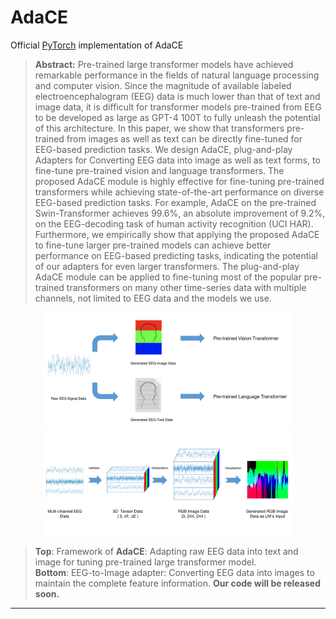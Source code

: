 # AdaCE
Official [PyTorch](https://pytorch.org/) implementation of  AdaCE
> **Abstract:** Pre-trained large transformer models have achieved remarkable performance in the fields of natural language processing and computer vision. Since the magnitude of available labeled electroencephalogram (EEG) data is much lower than that of text and image data, it is difficult for transformer models pre-trained from EEG to be developed as large as GPT-4 100T to fully unleash the potential of this architecture. In this paper, we show that transformers pre-trained from images as well as text can be directly fine-tuned for EEG-based prediction tasks. We design AdaCE, plug-and-play Adapters for Converting EEG data into image as well as text forms, to fine-tune pre-trained vision and language transformers. The proposed AdaCE module is highly effective for fine-tuning pre-trained transformers while achieving state-of-the-art performance on diverse EEG-based prediction tasks. For example, AdaCE on the pre-trained Swin-Transformer achieves 99.6%, an absolute improvement of 9.2%, on the EEG-decoding task of human activity recognition (UCI HAR). Furthermore, we empirically show that applying the proposed AdaCE to fine-tune larger pre-trained models can achieve better performance on EEG-based predicting tasks, indicating the potential of our adapters for even larger transformers. The plug-and-play AdaCE module can be applied to fine-tuning most of the popular pre-trained transformers on many other time-series data with multiple channels, not limited to EEG data and the models we use. 

<div align="center">
  <img src="44.png" width="400px" />
</div>
<div align="center">
  <img src="53.png" width="400px" />
</div>

> **Top**: Framework of **AdaCE**: Adapting raw EEG data into text and image for tuning pre-trained large transformer model.<br>
> **Bottom**: EEG-to-Image adapter: Converting EEG data into images to maintain the complete feature information.
> **Our code will be released soon.**

------

